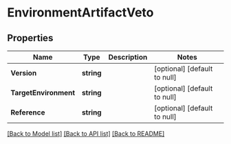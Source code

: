 # EnvironmentArtifactVeto

## Properties
Name | Type | Description | Notes
------------ | ------------- | ------------- | -------------
**Version** | **string** |  | [optional] [default to null]
**TargetEnvironment** | **string** |  | [optional] [default to null]
**Reference** | **string** |  | [optional] [default to null]

[[Back to Model list]](../README.md#documentation-for-models) [[Back to API list]](../README.md#documentation-for-api-endpoints) [[Back to README]](../README.md)


